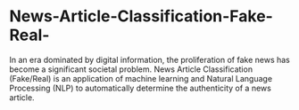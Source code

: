# News-Article-Classification-Fake-Real-
​In an era dominated by digital information, the proliferation of fake news has become a significant societal problem. News Article Classification (Fake/Real) is an application of machine learning and Natural Language Processing (NLP) to automatically determine the authenticity of a news article. 
